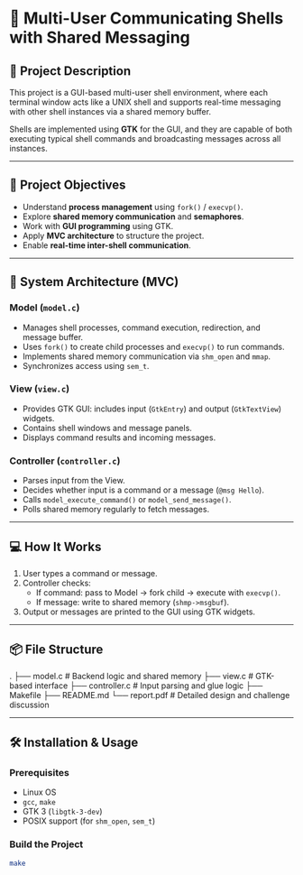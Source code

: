 # 🐚 Multi-User Communicating Shells with Shared Messaging

## 📌 Project Description

This project is a GUI-based multi-user shell environment, where each terminal window acts like a UNIX shell and supports real-time messaging with other shell instances via a shared memory buffer.

Shells are implemented using **GTK** for the GUI, and they are capable of both executing typical shell commands and broadcasting messages across all instances.

---

## 🎯 Project Objectives

- Understand **process management** using `fork()` / `execvp()`.
- Explore **shared memory communication** and **semaphores**.
- Work with **GUI programming** using GTK.
- Apply **MVC architecture** to structure the project.
- Enable **real-time inter-shell communication**.

---

## 🧠 System Architecture (MVC)

### Model (`model.c`)

- Manages shell processes, command execution, redirection, and message buffer.
- Uses `fork()` to create child processes and `execvp()` to run commands.
- Implements shared memory communication via `shm_open` and `mmap`.
- Synchronizes access using `sem_t`.

### View (`view.c`)

- Provides GTK GUI: includes input (`GtkEntry`) and output (`GtkTextView`) widgets.
- Contains shell windows and message panels.
- Displays command results and incoming messages.

### Controller (`controller.c`)

- Parses input from the View.
- Decides whether input is a command or a message (`@msg Hello`).
- Calls `model_execute_command()` or `model_send_message()`.
- Polls shared memory regularly to fetch messages.

---

## 💻 How It Works

1. User types a command or message.
2. Controller checks:
    - If command: pass to Model → fork child → execute with `execvp()`.
    - If message: write to shared memory (`shmp->msgbuf`).
3. Output or messages are printed to the GUI using GTK widgets.

---

## 📦 File Structure

. ├── model.c # Backend logic and shared memory ├── view.c # GTK-based interface ├── controller.c # Input parsing and glue logic ├── Makefile ├── README.md └── report.pdf # Detailed design and challenge discussion

---

## 🛠️ Installation & Usage

### Prerequisites

- Linux OS
- `gcc`, `make`
- GTK 3 (`libgtk-3-dev`)
- POSIX support (for `shm_open`, `sem_t`)

### Build the Project

```bash
make